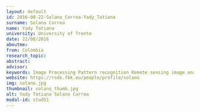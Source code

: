 ```yaml
---
layout: default 
id: 2016-08-22-Solano_Correa-Yady_Tatiana
surname: Solano Correa
name: Yady Tatiana
university: University of Trento
date: 22/08/2016
aboutme: 
from: Colombia
research_topic: 
abstract: 
advisor: 
keywords: Image Processing Pattern recognition Remote sensing image analysis
website: https://rsde.fbk.eu/people/profile/solano
img: solano.jpg
thumbnail: solano_thumb.jpg
alt: Yady Tatiana Solano Correa
modal-id: stud51
---
```

